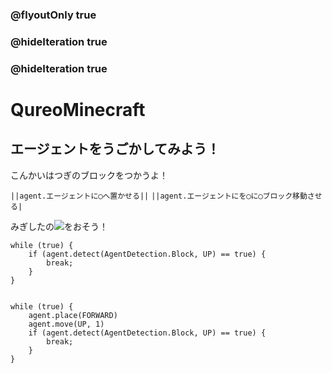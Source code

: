 ### @flyoutOnly true
### @hideIteration true
### @hideIteration true
# QureoMinecraft

## エージェントをうごかしてみよう！

こんかいはつぎのブロックをつかうよ！

``||agent.エージェントに◯へ置かせる||``
``||agent.エージェントにを◯に◯ブロック移動させる|``

みぎしたの![](https://raw.githubusercontent.com/camp-minecraft/TechkidsCampTutorial/master/images/playbutton.png)をおそう！

```template
while (true) {
    if (agent.detect(AgentDetection.Block, UP) == true) {
        break;
    }
}


```

```ghost
while (true) {
    agent.place(FORWARD)
    agent.move(UP, 1)
    if (agent.detect(AgentDetection.Block, UP) == true) {
        break;
    }
}

```